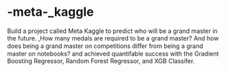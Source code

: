# -meta-_kaggle
Build a project called Meta Kaggle to predict who will be a grand master in the future. ,How many
medals are required to be a grand master? And how does being a grand master on competitions diﬀer from being a
grand master on notebooks? and achieved quantifable success with the Gradient Boosting Regressor, Random Forest
Regressor, and XGB Classifer.
